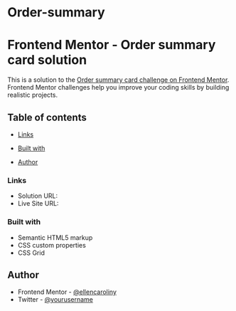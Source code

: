 # Order-summary
# Frontend Mentor - Order summary card solution

This is a solution to the [Order summary card challenge on Frontend Mentor](https://www.frontendmentor.io/challenges/order-summary-component-QlPmajDUj). Frontend Mentor challenges help you improve your coding skills by building realistic projects. 

## Table of contents

  - [Links](#links)

  - [Built with](#built-with)

- [Author](#author)


### Links

- Solution URL: 
- Live Site URL: 

### Built with

- Semantic HTML5 markup
- CSS custom properties
- CSS Grid


## Author

- Frontend Mentor - [@ellencaroliny](https://www.frontendmentor.io/profile/ellencaroliny)
- Twitter - [@yourusername](https://www.twitter.com/yourusername)

